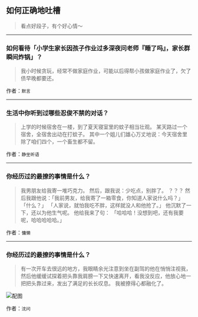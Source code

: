 ## 如何正确地吐槽

> 看点好段子，有个好心情～


 
---

### 如何看待「小学生家长因孩子作业过多深夜问老师『睡了吗』，家长群瞬间炸锅」？

> 我小时候贪玩，经常不做家庭作业，可能以后得帮小孩做家庭作业了，欠了债早晚都要还。


作者：`默言`

---

### 生活中你听到过哪些忍俊不禁的对话？

> 上学的时候宿舍在一楼，到了夏天寝室里的蚊子相当壮观。
> 某天路过一个宿舍，全宿舍出动在打蚊子。
> 其中一个姐儿们雄心万丈地说：今天宿舍里除了咱们四个，一个畜生都不留。


作者：`静坐听语`

---

### 你经历过的最撩的事情是什么？

> 我男朋友给我寄一堆巧克力。
> 然后，跟我说：少吃点，别胖了。
> ？？？
> 然后我跟他说：「我前男友，给我寄了一箱零食，你知道人家说什么吗？」
> 「什么？」
> 「人家说，就怕我吃不胖，这样就没人和他抢了。」
> 他沉默了一下，还以为他生气呢。
> 他给我来了句：
> 「哈哈哈！没想到吧，还有我要呢，哈哈哈哈哈。」


作者：`慵懒`

---

### 你经历过的最撩的事情是什么？

> 有一次开车去很远的地方，我眼睛余光注意到坐在副驾的他在悄悄注视我，然后他缓缓试探着把头靠我肩膀一下又快速离开，看我没反应，他放心地一把把头靠过来，发出了满足的长长叹息。
> 我被撩得心都融化了。



![配图](http://pic4.zhimg.com/70/v2-fa5d450cbe869415e12fb48fc18402f3_b.jpg)


作者：`沈问`